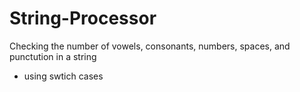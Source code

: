 # String-Processor
Checking the number of vowels, consonants, numbers, spaces, and punctution in a string
- using swtich cases
